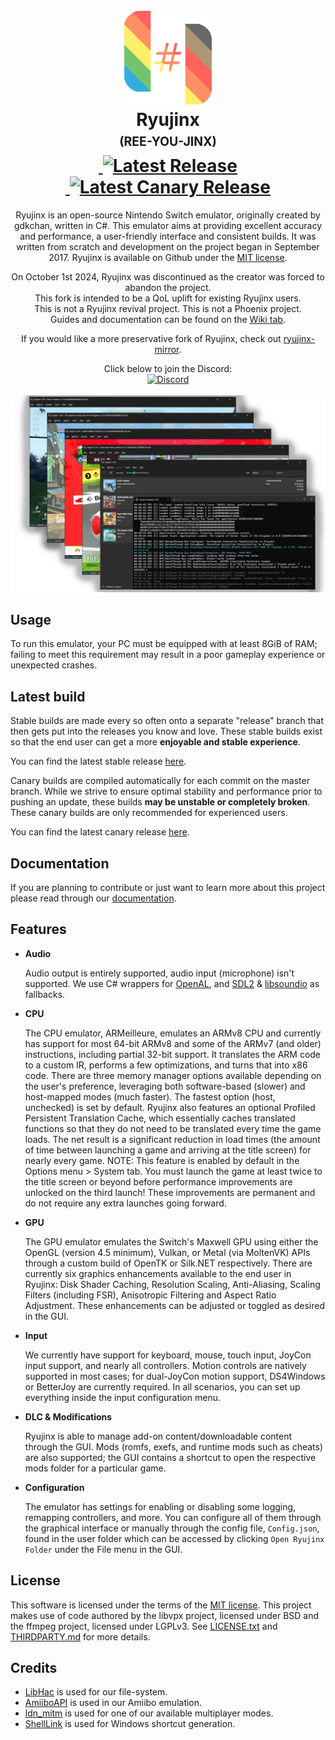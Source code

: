 <h1 align="center">
  <br>
  <img src="https://raw.githubusercontent.com/GreemDev/Ryujinx/master/distribution/misc/Logo.svg" alt="Ryujinx" width="150"></a>
  <br>
  <b>Ryujinx</b>
  <br>
  <sub><sup><b>(REE-YOU-JINX)</b></sup></sub>
  <br>
    <a href="https://github.com/GreemDev/Ryujinx/actions/workflows/release.yml">
        <img src="https://github.com/GreemDev/Ryujinx/actions/workflows/release.yml/badge.svg"
            alt="">
    </a>
    <a href="https://github.com/GreemDev/Ryujinx/releases/latest">
        <img src="https://img.shields.io/github/v/release/GreemDev/Ryujinx"
            alt="Latest Release">
    </a>
  <br>
    <a href="https://github.com/GreemDev/Ryujinx/actions/workflows/canary.yml">
        <img src="https://github.com/GreemDev/Ryujinx/actions/workflows/canary.yml/badge.svg"
            alt="">
    </a>
    <a href="https://github.com/GreemDev/Ryujinx-Canary/releases/latest">
        <img src="https://img.shields.io/github/v/release/GreemDev/Ryujinx-Canary?label=canary"
            alt="Latest Canary Release">
    </a>
</h1>

<p align="center">
  Ryujinx is an open-source Nintendo Switch emulator, originally created by gdkchan, written in C#.
  This emulator aims at providing excellent accuracy and performance, a user-friendly interface and consistent builds.
  It was written from scratch and development on the project began in September 2017.
  Ryujinx is available on Github under the <a href="https://github.com/GreemDev/Ryujinx/blob/master/LICENSE.txt" target="_blank">MIT license</a>.
  <br />
</p>
<p align="center">
  On October 1st 2024, Ryujinx was discontinued as the creator was forced to abandon the project.
  <br>
  This fork is intended to be a QoL uplift for existing Ryujinx users.
  <br>
  This is not a Ryujinx revival project. This is not a Phoenix project.
  <br>
  Guides and documentation can be found on the <a href="https://github.com/GreemDev/Ryujinx/wiki">Wiki tab</a>.
</p>
<p align="center">
  If you would like a more preservative fork of Ryujinx, check out <a href="https://github.com/ryujinx-mirror/ryujinx">ryujinx-mirror</a>.
</p>

<p align="center">
    Click below to join the Discord:
    <br>
    <a href="https://discord.gg/dHPrkBkkyA">
        <img src="https://img.shields.io/discord/1294443224030511104?color=5865F2&label=Ryubing&logo=discord&logoColor=white" alt="Discord">
    </a>
    <br>
    <br>
    <img src="https://raw.githubusercontent.com/GreemDev/Ryujinx/refs/heads/master/docs/shell.png">
</p>

## Usage

To run this emulator, your PC must be equipped with at least 8GiB of RAM;
failing to meet this requirement may result in a poor gameplay experience or unexpected crashes.

## Latest build

Stable builds are made every so often onto a separate "release" branch that then gets put into the releases you know and love. 
These stable builds exist so that the end user can get a more **enjoyable and stable experience**.

You can find the latest stable release [here](https://github.com/GreemDev/Ryujinx/releases/latest).

Canary builds are compiled automatically for each commit on the master branch.
While we strive to ensure optimal stability and performance prior to pushing an update, these builds **may be unstable or completely broken**.
These canary builds are only recommended for experienced users.

You can find the latest canary release [here](https://github.com/GreemDev/Ryujinx-Canary/releases/latest).

## Documentation

If you are planning to contribute or just want to learn more about this project please read through our [documentation](docs/README.md).

## Features

- **Audio**

  Audio output is entirely supported, audio input (microphone) isn't supported.
  We use C# wrappers for [OpenAL](https://openal-soft.org/), and [SDL2](https://www.libsdl.org/) & [libsoundio](http://libsound.io/) as fallbacks.

- **CPU**

  The CPU emulator, ARMeilleure, emulates an ARMv8 CPU and currently has support for most 64-bit ARMv8 and some of the ARMv7 (and older) instructions, including partial 32-bit support.
  It translates the ARM code to a custom IR, performs a few optimizations, and turns that into x86 code.
  There are three memory manager options available depending on the user's preference, leveraging both software-based (slower) and host-mapped modes (much faster).
  The fastest option (host, unchecked) is set by default.
  Ryujinx also features an optional Profiled Persistent Translation Cache, which essentially caches translated functions so that they do not need to be translated every time the game loads. 
  The net result is a significant reduction in load times (the amount of time between launching a game and arriving at the title screen) for nearly every game.
  NOTE: This feature is enabled by default in the Options menu > System tab.
  You must launch the game at least twice to the title screen or beyond before performance improvements are unlocked on the third launch!
  These improvements are permanent and do not require any extra launches going forward.

- **GPU**

  The GPU emulator emulates the Switch's Maxwell GPU using either the OpenGL (version 4.5 minimum), Vulkan, or Metal (via MoltenVK) APIs through a custom build of OpenTK or Silk.NET respectively.
  There are currently six graphics enhancements available to the end user in Ryujinx: Disk Shader Caching, Resolution Scaling, Anti-Aliasing, Scaling Filters (including FSR), Anisotropic Filtering and Aspect Ratio Adjustment.
  These enhancements can be adjusted or toggled as desired in the GUI.

- **Input**

  We currently have support for keyboard, mouse, touch input, JoyCon input support, and nearly all controllers.
  Motion controls are natively supported in most cases; for dual-JoyCon motion support, DS4Windows or BetterJoy are currently required.
  In all scenarios, you can set up everything inside the input configuration menu.

- **DLC & Modifications**

  Ryujinx is able to manage add-on content/downloadable content through the GUI.
  Mods (romfs, exefs, and runtime mods such as cheats) are also supported;
  the GUI contains a shortcut to open the respective mods folder for a particular game.

- **Configuration**

  The emulator has settings for enabling or disabling some logging, remapping controllers, and more.
  You can configure all of them through the graphical interface or manually through the config file, `Config.json`, found in the user folder which can be accessed by clicking `Open Ryujinx Folder` under the File menu in the GUI.

## License

This software is licensed under the terms of the [MIT license](LICENSE.txt).
This project makes use of code authored by the libvpx project, licensed under BSD and the ffmpeg project, licensed under LGPLv3.
See [LICENSE.txt](LICENSE.txt) and [THIRDPARTY.md](distribution/legal/THIRDPARTY.md) for more details.

## Credits

- [LibHac](https://github.com/Thealexbarney/LibHac) is used for our file-system.
- [AmiiboAPI](https://www.amiiboapi.com) is used in our Amiibo emulation.
- [ldn_mitm](https://github.com/spacemeowx2/ldn_mitm) is used for one of our available multiplayer modes.
- [ShellLink](https://github.com/securifybv/ShellLink) is used for Windows shortcut generation.
